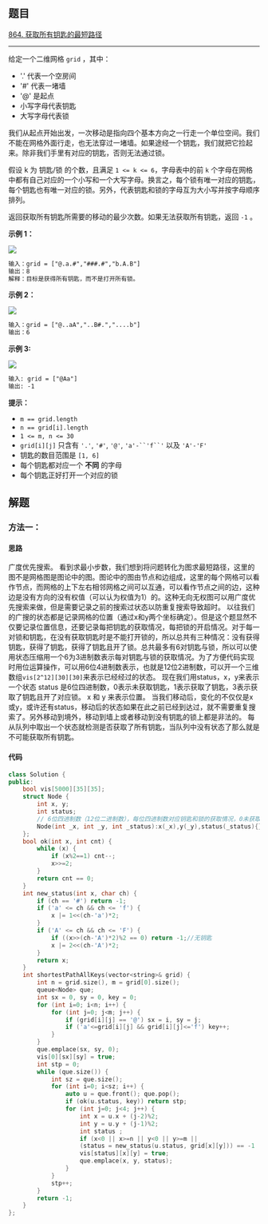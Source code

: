 ## 题目

[864. 获取所有钥匙的最短路径](https://leetcode.cn/problems/shortest-path-to-get-all-keys/)

---

给定一个二维网格 `grid` ，其中：

-   '.' 代表一个空房间
-   '#' 代表一堵墙
-   '@' 是起点
-   小写字母代表钥匙
-   大写字母代表锁

我们从起点开始出发，一次移动是指向四个基本方向之一行走一个单位空间。我们不能在网格外面行走，也无法穿过一堵墙。如果途经一个钥匙，我们就把它捡起来。除非我们手里有对应的钥匙，否则无法通过锁。

假设 k 为 钥匙/锁 的个数，且满足 `1 <= k <= 6`，字母表中的前 `k` 个字母在网格中都有自己对应的一个小写和一个大写字母。换言之，每个锁有唯一对应的钥匙，每个钥匙也有唯一对应的锁。另外，代表钥匙和锁的字母互为大小写并按字母顺序排列。

返回获取所有钥匙所需要的移动的最少次数。如果无法获取所有钥匙，返回 `-1` 。

  

**示例 1：**

![](https://assets.leetcode.com/uploads/2021/07/23/lc-keys2.jpg)

```txt
输入：grid = ["@.a.#","###.#","b.A.B"]
输出：8
解释：目标是获得所有钥匙，而不是打开所有锁。
```

**示例 2：**

![](https://assets.leetcode.com/uploads/2021/07/23/lc-key2.jpg)

```txt
输入：grid = ["@..aA","..B#.","....b"]
输出：6
```

**示例 3:**

![](https://assets.leetcode.com/uploads/2021/07/23/lc-keys3.jpg)
```txt
输入: grid = ["@Aa"]
输出: -1
```
  

**提示：**

-   `m == grid.length`
-   `n == grid[i].length`
-   `1 <= m, n <= 30`
-   `grid[i][j]` 只含有 `'.'`, `'#'`, `'@'`, `'a'-``'f``'` 以及 `'A'-'F'`
-   钥匙的数目范围是 `[1, 6]` 
-   每个钥匙都对应一个 **不同** 的字母
-   每个钥匙正好打开一个对应的锁

  

## 解题

### 方法一：

#### 思路

广度优先搜索。
看到求最小步数，我们想到将问题转化为图求最短路径，这里的图不是网格图是图论中的图。图论中的图由节点和边组成，这里的每个网格可以看作节点，而网格的上下左右相邻网格之间可以互通，可以看作节点之间的边，这种边是没有方向的没有权值（可以认为权值为1）的。这种无向无权图可以用广度优先搜索来做，但是需要记录之前的搜索过状态以防重复搜索导致超时。
以往我们的广搜的状态都是记录网格的位置（通过x和y两个坐标确定）。但是这个题显然不仅要记录位置信息，还要记录每把钥匙的获取情况，每把锁的开启情况。对于每一对锁和钥匙，在没有获取钥匙时是不能打开锁的，所以总共有三种情况：没有获得钥匙，获得了钥匙，获得了钥匙且开了锁。总共最多有6对钥匙与锁，所以可以使用状态压缩用一个6为3进制数表示每对钥匙与锁的获取情况。为了方便代码实现时用位运算操作，可以用6位4进制数表示，也就是12位2进制数，可以开一个三维数组`vis[2^12][30][30]`来表示已经经过的状态。
现在我们用status，x，y来表示一个状态
status 是6位四进制数，0表示未获取钥匙，1表示获取了钥匙，3表示获取了钥匙且开了对应锁。
x 和 y 来表示位置。
当我们移动后，变化的不仅仅是x或y，或许还有status，移动后的状态如果在此之前已经到达过，就不需要重复搜索了。另外移动到境外，移动到墙上或者移动到没有钥匙的锁上都是非法的。
每从队列中取出一个状态就检测是否获取了所有钥匙，当队列中没有状态了那么就是不可能获取所有钥匙。


#### 代码

```C++
class Solution {
public:
    bool vis[5000][35][35];
    struct Node {
        int x, y;
        int status;
        // 6位四进制数（12位二进制数），每位四进制数对应钥匙和锁的获取情况，0未获取，1获取钥匙，3在获取钥匙的前提下解锁
        Node(int _x, int _y, int _status):x(_x),y(_y),status(_status){}
    };
    bool ok(int x, int cnt) {
        while (x) {
            if (x%2==1) cnt--;
            x>>=2;
        }
        return cnt == 0;
    }
    int new_status(int x, char ch) {
        if (ch == '#') return -1;
        if ('a' <= ch && ch <= 'f') {
            x |= 1<<(ch-'a')*2;
        }
        if ('A' <= ch && ch <= 'F') {
            if ((x>>(ch-'A')*2)%2 == 0) return -1;//无钥匙
            x |= 2<<(ch-'A')*2;
        }
        return x;
    }
    int shortestPathAllKeys(vector<string>& grid) {
        int n = grid.size(), m = grid[0].size();
        queue<Node> que;
        int sx = 0, sy = 0, key = 0;
        for (int i=0; i<n; i++) {
            for (int j=0; j<m; j++) {
                if (grid[i][j] == '@') sx = i, sy = j;
                if ('a'<=grid[i][j] && grid[i][j]<='f') key++;
            }
        }
        que.emplace(sx, sy, 0);
        vis[0][sx][sy] = true;
        int stp = 0;
        while (que.size()) {
            int sz = que.size();
            for (int i=0; i<sz; i++) {
                auto u = que.front(); que.pop();
                if (ok(u.status, key)) return stp;
                for (int j=0; j<4; j++) {
                    int x = u.x + (j-2)%2;
                    int y = u.y + (j-1)%2;
                    int status ;
                    if (x<0 || x>=n || y<0 || y>=m || 
                    (status = new_status(u.status, grid[x][y])) == -1 || vis[status][x][y]) continue;
                    vis[status][x][y] = true;
                    que.emplace(x, y, status);
                }
            }
            stp++;
        }
        return -1;
    }
};
```
